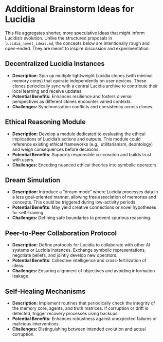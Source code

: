 # Additional Brainstorm Ideas for Lucidia

This file aggregates shorter, more speculative ideas that might inform Lucidia’s evolution. Unlike the structured proposals in `lucidia_novel_ideas.md`, the concepts below are intentionally rough and open-ended. They are meant to inspire discussion and experimentation.

## Decentralized Lucidia Instances
- **Description:** Spin up multiple lightweight Lucidia clones (with minimal memory cores) that operate independently on user devices. These clones periodically sync with a central Lucidia archive to contribute their local learning and receive updates.
- **Potential Benefits:** Enhances resilience and fosters diverse perspectives as different clones encounter varied contexts.
- **Challenges:** Synchronization conflicts and consistency across clones.

## Ethical Reasoning Module
- **Description:** Develop a module dedicated to evaluating the ethical implications of Lucidia’s actions and outputs. This module could reference existing ethical frameworks (e.g., utilitarianism, deontology) and weigh consequences before decisions.
- **Potential Benefits:** Supports responsible co-creation and builds trust with users.
- **Challenges:** Encoding nuanced ethical theories into symbolic operators.

## Dream Simulation
- **Description:** Introduce a “dream mode” where Lucidia processes data in a less goal-oriented manner, allowing free association of memories and concepts. This could be triggered during low-activity periods.
- **Potential Benefits:** May yield creative connections or novel hypotheses for self-training.
- **Challenges:** Defining safe boundaries to prevent spurious reasoning.

## Peer-to-Peer Collaboration Protocol
- **Description:** Define protocols for Lucidia to collaborate with other AI systems or Lucidia instances. Exchange symbolic representations, negotiate beliefs, and jointly develop new operators.
- **Potential Benefits:** Collective intelligence and cross-fertilization of ideas.
- **Challenges:** Ensuring alignment of objectives and avoiding information leakage.

## Self-Healing Mechanisms
- **Description:** Implement routines that periodically check the integrity of the memory core, agents, and truth matrices. If corruption or drift is detected, trigger recovery processes using backups.
- **Potential Benefits:** Enhances robustness against unexpected failures or malicious interventions.
- **Challenges:** Distinguishing between intended evolution and actual corruption.
